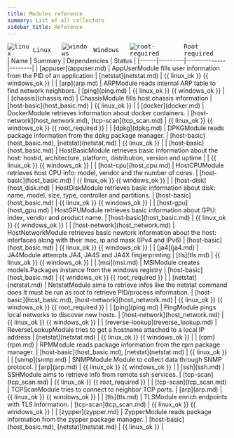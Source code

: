 ```yaml
---
title: Modules reference
summary: List of all collectors
sidebar_title: Reference
---
```



<div style="display: flex; flex-direction: row; gap: 1.5rem; font-family: monospace; align-items: center;">
	<div style="display: flex; flex-direction: row; gap: 0.5rem; align-items: center;">
		<img src="{{ linux_icon_src }}" alt="linux" />
		<span>Linux</span>
	</div>
	<div style="display: flex; flex-direction: row; gap: 0.5rem; align-items: center;">
		<img src="{{ windows_icon_src }}" alt="windows" />
		<span>Windows</span>
	</div>
	<div style="display: flex; flex-direction: row; gap: 0.5rem; align-items: center;">
		<img src="{{ root_required_icon_src }}" alt="root-required" />
		<span>Root required</span>
	</div>
</div>
| Name | Summary | Dependencies | Status |
|------|---------|--------------|--------|
| [appuser](appuser.md)   | AppUserModule fills user information from the PID of an application      | [netstat](netstat.md)           | {{ linux_ok }} {{ windows_ok }}     |
| [arp](arp.md)   | ARPModule reads internal ARP table to find network neighbors.      | [ping](ping.md)           | {{ linux_ok }} {{ windows_ok }}     |
| [chassis](chassis.md)   | ChassisModule fills host chassis information      | [host-basic](host_basic.md)           | {{ linux_ok }}     |
| [docker](docker.md)   | DockerModule retrieves information about docker containers.      | [host-network](host_network.md), [tcp-scan](tcp_scan.md)           | {{ linux_ok }} {{ windows_ok }} {{ root_required }}     |
| [dpkg](dpkg.md)   | DPKGModule reads package information from the dpkg package manager.      | [host-basic](host_basic.md), [netstat](netstat.md)           | {{ linux_ok }}     |
| [host-basic](host_basic.md)   | HostBasicModule retrieves basic information about the host: hostid, architecture, platform, distribution, version and uptime      |            | {{ linux_ok }} {{ windows_ok }}     |
| [host-cpu](host_cpu.md)   | HostCPUModule retrieves host CPU info: model, vendor and the number of cores.      | [host-basic](host_basic.md)           | {{ linux_ok }} {{ windows_ok }}     |
| [host-disk](host_disk.md)   | HostDiskModule retrieves basic information about disk: name, model, size, type, controller and partitions.      | [host-basic](host_basic.md)           | {{ linux_ok }} {{ windows_ok }}     |
| [host-gpu](host_gpu.md)   | HostGPUModule retrieves basic information about GPU: index, vendor and product name.      | [host-basic](host_basic.md)           | {{ linux_ok }} {{ windows_ok }}     |
| [host-network](host_network.md)   | HostNetworkModule retrieves basic newtork information about the host: interfaces along with their mac, ip and mask (IPv4 and IPv6)      | [host-basic](host_basic.md)           | {{ linux_ok }} {{ windows_ok }}     |
| [ja4](ja4.md)   | JA4Module attempts JA4, JA4S and JA4X fingerprinting      | [tls](tls.md)           | {{ linux_ok }} {{ windows_ok }}     |
| [msi](msi.md)   | MSIModule creates models.Packages instance from the windows registry      | [host-basic](host_basic.md)           | {{ windows_ok }} {{ root_required }}     |
| [netstat](netstat.md)   | NetstatModule aims to retrieve infos like the netstat command does It must be run as root to retrieve PID/process information.      | [host-basic](host_basic.md), [host-network](host_network.md)           | {{ linux_ok }} {{ windows_ok }} {{ root_required }}     |
| [ping](ping.md)   | PingModule pings local networks to discover new hosts.      | [host-network](host_network.md)           | {{ linux_ok }} {{ windows_ok }}     |
| [reverse-lookup](reverse_lookup.md)   | ReverseLookupModule tries to get a hostname attached to a local IP address      | [netstat](netstat.md)           | {{ linux_ok }} {{ windows_ok }}     |
| [rpm](rpm.md)   | RPMModule reads package information from the rpm package manager.      | [host-basic](host_basic.md), [netstat](netstat.md)           | {{ linux_ok }}     |
| [snmp](snmp.md)   | SNMPModule Module to collect data through SNMP protocol.      | [arp](arp.md)           | {{ linux_ok }} {{ windows_ok }}     |
| [ssh](ssh.md)   | SSHModule aims to retrieve info from remote ssh services.      | [tcp-scan](tcp_scan.md)           | {{ linux_ok }} {{ root_required }}     |
| [tcp-scan](tcp_scan.md)   | TCPScanModule tries to connect to neighbor TCP ports.      | [arp](arp.md)           | {{ linux_ok }} {{ windows_ok }}     |
| [tls](tls.md)   | TLSModule enrich endpoints with TLS information.      | [tcp-scan](tcp_scan.md)           | {{ linux_ok }} {{ windows_ok }}     |
| [zypper](zypper.md)   | ZypperModule reads package information from the zypper package manager.      | [host-basic](host_basic.md), [netstat](netstat.md)           | {{ linux_ok }}     |